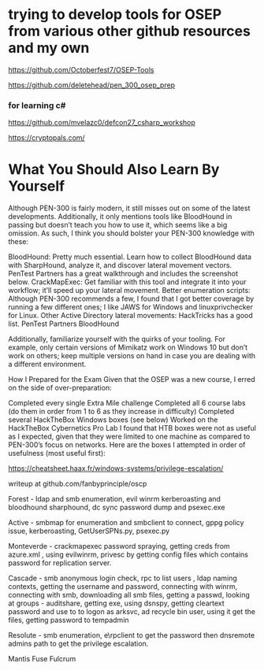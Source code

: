 # trying to develop tools for OSEP from various other github resources and my own

https://github.com/Octoberfest7/OSEP-Tools

https://github.com/deletehead/pen_300_osep_prep

### for learning c#

https://github.com/mvelazc0/defcon27_csharp_workshop

https://cryptopals.com/

# What You Should Also Learn By Yourself 
Although PEN-300 is fairly modern, it still misses out on some of the latest developments. Additionally, it only mentions tools like BloodHound in passing but doesn’t teach you how to use it, which seems like a big omission. As such, I think you should bolster your PEN-300 knowledge with these:

BloodHound: Pretty much essential. Learn how to collect BloodHound data with SharpHound, analyze it, and discover lateral movement vectors. PenTest Partners has a great walkthrough and includes the screenshot below.
CrackMapExec: Get familiar with this tool and integrate it into your workflow; it’ll speed up your lateral movement.
Better enumeration scripts: Although PEN-300 recommends a few, I found that I got better coverage by running a few different ones; I like JAWS for Windows and linuxprivchecker for Linux.
Other Active Directory lateral movements: HackTricks has a good list.
PenTest Partners BloodHound

Additionally, familiarize yourself with the quirks of your tooling. For example, only certain versions of Mimikatz work on Windows 10 but don’t work on others; keep multiple versions on hand in case you are dealing with a different environment.

How I Prepared for the Exam 
Given that the OSEP was a new course, I erred on the side of over-preparation:

Completed every single Extra Mile challenge
Completed all 6 course labs (do them in order from 1 to 6 as they increase in difficulty)
Completed several HackTheBox Windows boxes (see below)
Worked on the HackTheBox Cybernetics Pro Lab
I found that HTB boxes were not as useful as I expected, given that they were limited to one machine as compared to PEN-300’s focus on networks. Here are the boxes I attempted in order of usefulness (most useful first):

https://cheatsheet.haax.fr/windows-systems/privilege-escalation/

writeup at github.com/fanbyprinciple/oscp

Forest - ldap and smb enumeration, evil winrm kerberoasting and  bloodhound sharphound, dc sync password dump and psexec.exe

Active - smbmap for enumeration and smbclient to connect, gppg policy issue, kerberoasting, GetUserSPNs.py, psexec.py

Monteverde - crackmapexec password spraying, getting creds from azure.xml , using evilwinrm, privesc by getting config files which contains password for replication server.

Cascade - smb anonymous login check, rpc to list users , ldap naming contexts, getting the username and password, connecting with winrm, connecting with smb, downloading all smb files, getting a passwd, looking at groups - auditshare, getting exe, using dsnspy, getting cleartext password and use to to logon as arksvc, ad recycle bin user, using it get the files, getting password to tempadmin

Resolute - smb enumeration, e\rpclient to get the password then dnsremote admins path to get the privilege escalation.

Mantis
Fuse
Fulcrum
